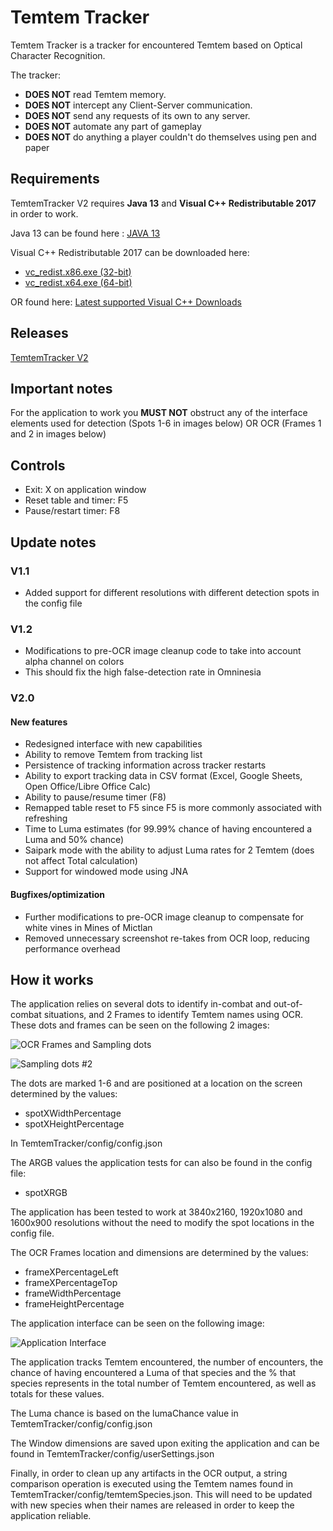 # Temtem Tracker

Temtem Tracker is a tracker for encountered Temtem based on Optical Character Recognition. 

The tracker: 
* **DOES NOT** read Temtem memory. 
* **DOES NOT** intercept any Client-Server communication. 
* **DOES NOT** send any requests of its own to any server.
* **DOES NOT** automate any part of gameplay
* **DOES NOT** do anything a player couldn't do themselves using pen and paper

## Requirements

TemtemTracker V2 requires **Java 13**  and **Visual C++ Redistributable 2017** in order to work. 

Java 13 can be found here : [JAVA 13](https://www.oracle.com/java/technologies/javase-jdk13-downloads.html)

Visual C++ Redistributable 2017 can be downloaded here: 

- [vc_redist.x86.exe (32-bit)](https://aka.ms/vs/16/release/vc_redist.x86.exe)
- [vc_redist.x64.exe (64-bit)](https://aka.ms/vs/16/release/vc_redist.x64.exe) 

OR found here: [Latest supported Visual C++ Downloads](https://support.microsoft.com/en-us/help/2977003/the-latest-supported-visual-c-downloads)

## Releases

[TemtemTracker V2](https://github.com/mculig/TemtemTracker/releases/download/V1.2/TemtemTracker_v1.2.rar)


## Important notes

For the application to work you **MUST NOT** obstruct any of the interface elements used for detection (Spots 1-6 in images below) OR OCR (Frames 1 and 2 in images below)

## Controls

* Exit: X on application window
* Reset table and timer: F5
* Pause/restart timer: F8

## Update notes

### V1.1

- Added support for different resolutions with different detection spots in the config file

### V1.2

- Modifications to pre-OCR image cleanup code to take into account alpha channel on colors
- This should fix the high false-detection rate in Omninesia

### V2.0

#### New features

- Redesigned interface with new capabilities
- Ability to remove Temtem from tracking list
- Persistence of tracking information across tracker restarts
- Ability to export tracking data in CSV format (Excel, Google Sheets, Open Office/Libre Office Calc)
- Ability to pause/resume timer (F8)
- Remapped table reset to F5 since F5 is more commonly associated with refreshing
- Time to Luma estimates (for 99.99% chance of having encountered a Luma and 50% chance)
- Saipark mode with the ability to adjust Luma rates for 2 Temtem (does not affect Total calculation)
- Support for windowed mode using JNA

#### Bugfixes/optimization

- Further modifications to pre-OCR image cleanup to compensate for white vines in Mines of Mictlan
- Removed unnecessary screenshot re-takes from OCR loop, reducing performance overhead


## How it works

The application relies on several dots to identify in-combat and out-of-combat situations, and 2 Frames to identify Temtem names using OCR. These dots and frames can be seen on the following 2 images:

![OCR Frames and Sampling dots](https://github.com/mculig/TemtemTracker/blob/master/Images/OCR%20Frames%20and%20Sampling%20Dots.png)

![Sampling dots #2](https://github.com/mculig/TemtemTracker/blob/master/Images/Sampling%20Dots.png)

The dots are marked 1-6 and are positioned at a location on the screen determined by the values:

* spotXWidthPercentage
* spotXHeightPercentage

In TemtemTracker/config/config.json

The ARGB values the application tests for can also be found in the config file:

* spotXRGB

The application has been tested to work at 3840x2160, 1920x1080 and 1600x900 resolutions without the need to modify the spot locations in the config file.

The OCR Frames location and dimensions are determined by the values:

* frameXPercentageLeft
* frameXPercentageTop
* frameWidthPercentage
* frameHeightPercentage

The application interface can be seen on the following image: 

![Application Interface](https://github.com/mculig/TemtemTracker/blob/master/Images/window.png)

The application tracks Temtem encountered, the number of encounters, the chance of having encountered a Luma of that species and the % that species represents in the total number of Temtem encountered, as well as totals for these values.

The Luma chance is based on the lumaChance value in TemtemTracker/config/config.json

The Window dimensions are saved upon exiting the application and can be found in TemtemTracker/config/userSettings.json

Finally, in order to clean up any artifacts in the OCR output, a string comparison operation is executed using the Temtem names found in TemtemTracker/config/temtemSpecies.json. This will need to be updated with new species when their names are released in order to keep the application reliable.


